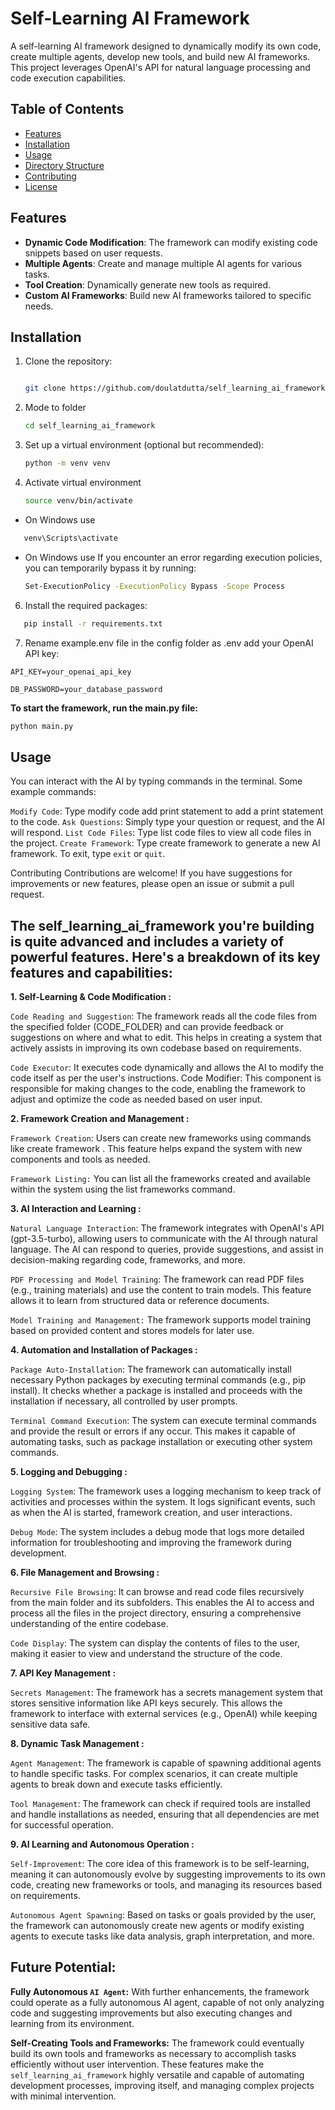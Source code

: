 # Self-Learning AI Framework

A self-learning AI framework designed to dynamically modify its own code, create multiple agents, develop new tools, and build new AI frameworks. This project leverages OpenAI's API for natural language processing and code execution capabilities.

## Table of Contents

- [Features](#features)
- [Installation](#installation)
- [Usage](#usage)
- [Directory Structure](#directory-structure)
- [Contributing](#contributing)
- [License](#license)

## Features

- **Dynamic Code Modification**: The framework can modify existing code snippets based on user requests.
- **Multiple Agents**: Create and manage multiple AI agents for various tasks.
- **Tool Creation**: Dynamically generate new tools as required.
- **Custom AI Frameworks**: Build new AI frameworks tailored to specific needs.

## Installation

1. Clone the repository:
   ```bash

   git clone https://github.com/doulatdutta/self_learning_ai_framework.git
   
2. Mode to folder
   ```bash
   cd self_learning_ai_framework


3. Set up a virtual environment (optional but recommended):
   ```bash
   python -m venv venv
4. Activate virtual environment
   ```bash
   source venv/bin/activate
   
* On Windows use 
```bash
   venv\Scripts\activate
``` 
* On Windows use If you encounter an error regarding execution policies, you can temporarily bypass it by running:
   ```bash
   Set-ExecutionPolicy -ExecutionPolicy Bypass -Scope Process
   ```
6. Install the required packages:
```bash
   pip install -r requirements.txt
   ```
7. Rename example.env file in the config folder as .env
   add your OpenAI API key:

`API_KEY=your_openai_api_key`

`DB_PASSWORD=your_database_password`


**To start the framework, run the main.py file:**
```bash
python main.py
```


## Usage

You can interact with the AI by typing commands in the terminal. Some example commands:

`Modify Code`: Type modify code add print statement to add a print statement to the code.
`Ask Questions`: Simply type your question or request, and the AI will respond.
`List Code Files`: Type list code files to view all code files in the project.
`Create Framework`: Type create framework <name> to generate a new AI framework.
To exit, type `exit` or `quit`.

Contributing
Contributions are welcome! If you have suggestions for improvements or new features, please open an issue or submit a pull request.

## The self_learning_ai_framework you're building is quite advanced and includes a variety of powerful features. Here's a breakdown of its key features and capabilities:

**1. Self-Learning & Code Modification :**

`Code Reading and Suggestion`: The framework reads all the code files from the specified folder (CODE_FOLDER) and can provide feedback or suggestions on where and what to edit. This helps in creating a system that actively assists in improving its own codebase based on requirements.

`Code Executor`: It executes code dynamically and allows the AI to modify the code itself as per the user's instructions.
Code Modifier: This component is responsible for making changes to the code, enabling the framework to adjust and optimize the code as needed based on user input.

**2. Framework Creation and Management :**

`Framework Creation`: Users can create new frameworks using commands like create framework <name>. This feature helps expand the system with new components and tools as needed.

`Framework Listing:` You can list all the frameworks created and available within the system using the list frameworks command.

**3. AI Interaction and Learning :**

`Natural Language Interaction`: The framework integrates with OpenAI's API (gpt-3.5-turbo), allowing users to communicate with the AI through natural language. The AI can respond to queries, provide suggestions, and assist in decision-making regarding code, frameworks, and more.

`PDF Processing and Model Training`: The framework can read PDF files (e.g., training materials) and use the content to train models. This feature allows it to learn from structured data or reference documents.

`Model Training and Management:` The framework supports model training based on provided content and stores models for later use.

**4. Automation and Installation of Packages :**

`Package Auto-Installation`: The framework can automatically install necessary Python packages by executing terminal commands (e.g., pip install). It checks whether a package is installed and proceeds with the installation if necessary, all controlled by user prompts.

`Terminal Command Execution`: The system can execute terminal commands and provide the result or errors if any occur. This makes it capable of automating tasks, such as package installation or executing other system commands.

**5. Logging and Debugging :**

`Logging System`: The framework uses a logging mechanism to keep track of activities and processes within the system. It logs significant events, such as when the AI is started, framework creation, and user interactions.

`Debug Mode`: The system includes a debug mode that logs more detailed information for troubleshooting and improving the framework during development.

**6. File Management and Browsing :**

`Recursive File Browsing`: It can browse and read code files recursively from the main folder and its subfolders. This enables the AI to access and process all the files in the project directory, ensuring a comprehensive understanding of the entire codebase.

`Code Display`: The system can display the contents of files to the user, making it easier to view and understand the structure of the code.

**7. API Key Management :**

`Secrets Management`: The framework has a secrets management system that stores sensitive information like API keys securely. This allows the framework to interface with external services (e.g., OpenAI) while keeping sensitive data safe.

**8. Dynamic Task Management :**

`Agent Management`: The framework is capable of spawning additional agents to handle specific tasks. For complex scenarios, it can create multiple agents to break down and execute tasks efficiently.

`Tool Management`: The framework can check if required tools are installed and handle installations as needed, ensuring that all dependencies are met for successful operation.

**9. AI Learning and Autonomous Operation :**

`Self-Improvement`: The core idea of this framework is to be self-learning, meaning it can autonomously evolve by suggesting improvements to its own code, creating new frameworks or tools, and managing its resources based on requirements.

`Autonomous Agent Spawning`: Based on tasks or goals provided by the user, the framework can autonomously create new agents or modify existing agents to execute tasks like data analysis, graph interpretation, and more.

## Future Potential:

**Fully Autonomous `AI Agent`:** With further enhancements, the framework could operate as a fully autonomous AI agent, capable of not only analyzing code and suggesting improvements but also executing changes and learning from its environment.

**Self-Creating Tools and Frameworks:** The framework could eventually build its own tools and frameworks as necessary to accomplish tasks efficiently without user intervention.
These features make the `self_learning_ai_framework` highly versatile and capable of automating development processes, improving itself, and managing complex projects with minimal intervention.



